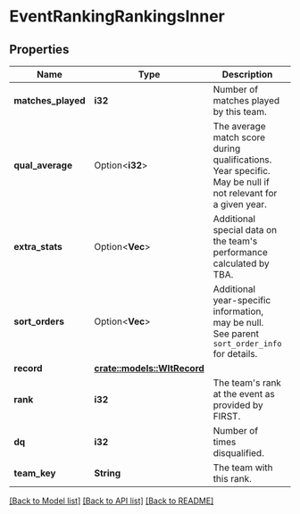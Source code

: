 # EventRankingRankingsInner

## Properties

Name | Type | Description | Notes
------------ | ------------- | ------------- | -------------
**matches_played** | **i32** | Number of matches played by this team. | 
**qual_average** | Option<**i32**> | The average match score during qualifications. Year specific. May be null if not relevant for a given year. | [optional]
**extra_stats** | Option<**Vec<f32>**> | Additional special data on the team's performance calculated by TBA. | [optional]
**sort_orders** | Option<**Vec<f32>**> | Additional year-specific information, may be null. See parent `sort_order_info` for details. | [optional]
**record** | [**crate::models::WltRecord**](WLT_Record.md) |  | 
**rank** | **i32** | The team's rank at the event as provided by FIRST. | 
**dq** | **i32** | Number of times disqualified. | 
**team_key** | **String** | The team with this rank. | 

[[Back to Model list]](../README.md#documentation-for-models) [[Back to API list]](../README.md#documentation-for-api-endpoints) [[Back to README]](../README.md)



